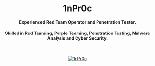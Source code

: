 <h1 align="center">1nPr0c</h1>
<h4 align="center">Experienced Red Team Operator and Penetration Tester.</h4>
<h4 align="center">Skilled in Red Teaming, Purple Teaming, Penetration Testing, Malware Analysis and Cyber Security.</h4>
<br>
<p align="center"> <a href="https://x.com/1nPr0c" target="blank"><img src="https://img.shields.io/twitter/follow/1nPr0c?logo=twitter&style=for-the-badge" alt="1nPr0c" /></a> </p>
